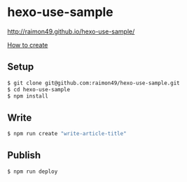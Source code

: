 hexo-use-sample
===============

http://raimon49.github.io/hexo-use-sample/

[How to create](http://raimon49.github.io/2015/04/25/create-blog-with-hexo.html)

Setup
-----

```sh
$ git clone git@github.com:raimon49/hexo-use-sample.git
$ cd hexo-use-sample
$ npm install
```

Write
-----

```sh
$ npm run create "write-article-title"
```

Publish
-------

```sh
$ npm run deploy
```
